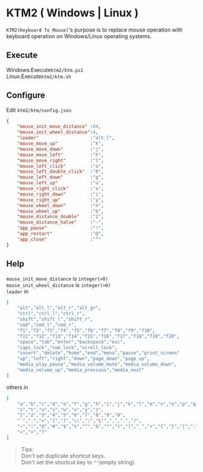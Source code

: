 # KTM2 ( Windows | Linux )
`KTM2(Keyboard To Mouse)`'s purpose is to replace mouse operation with keyboard operation on Windows/Linux operating systems.
## Execute
Windows:Execute`ktm2/ktm.ps1`  
Linux:Execute`ktm2/ktm.sh`  
## Configure
Edit `ktm2/ktm/config.json`
```json
{
    "mouse_init_move_distance" :64,
    "mouse_init_wheel_distance":4,
    "leader"                   :"alt_l",
    "mouse_move_up"            :"k",
    "mouse_move_down"          :"j",
    "mouse_move_left"          :"h",
    "mouse_move_right"         :"l",
    "mouse_left_click"         :"o",
    "mouse_left_double_click"  :"8",
    "mouse_left_down"          :"g",
    "mouse_left_up"            :"u",
    "mouse_right_click"        :"x",
    "mouse_right_down"         :"i",
    "mouse_right_up"           :"y",
    "mouse_wheel_down"         :"n",
    "mouse_wheel_up"           :"b",
    "mouse_distance_double"    :"2",
    "mouse_distance_halve"     :"-",
    "app_pause"                :"!",
    "app_restart"              :"@",
    "app_close"                :"^"
}
```
## Help
`mouse_init_move_distance` is `integer(>0)`  
`mouse_init_wheel_distance` is `integer(>0)`  
`leader` in
```json
[
    "alt","alt_l","alt_r","alt_gr",
    "ctrl","ctrl_l","ctrl_r",
    "shift","shift_l","shift_r",
    "cmd","cmd_l","cmd_r",
    "f1","f2","f3","f4","f5","f6","f7","f8","f9","f10",
    "f11","f12","f13","f14","f15","f16","f17","f18","f19","f20",
    "space","tab","enter","backspace","esc",
    "caps_lock","num_lock","scroll_lock",
    "insert","delete","home","end","menu","pause","print_screen"
    "up","left","right","down","page_down","page_up",
    "media_play_pause","media_volume_mute","media_volume_down",
    "media_volume_up","media_previous","media_next"
]
```
others in
```json
[
    "a","b","c","d","e","f","g","h","i","j","k","l","m","n","o","p","q","r",
    "s","t","u","v","w","x","y","z",
    "1","2","3","4","5","6","7","8","9","0",
    "`","-","=","[","]","\\",";","\'",",",".","/",
    "~","!","@","#","$","%","^","&","*","(",")","_","+","{","}","|",":","\"",
    "<",">","?"
]
```
> Tips:  
> Don't set duplicate shortcut keys.  
> Don't set the shortcut key to `""`(empty string).  
